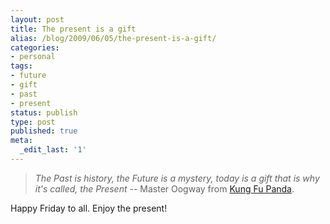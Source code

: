 ```yaml
---
layout: post
title: The present is a gift
alias: /blog/2009/06/05/the-present-is-a-gift/
categories:
- personal
tags:
- future
- gift
- past
- present
status: publish
type: post
published: true
meta:
  _edit_last: '1'
---
```

<blockquote><em>The Past is history, the Future is a mystery, today is a gift that is why it's called, the Present</em> -- Master Oogway from <a title="Kung Fu Panda" href="https://www.imdb.com/title/tt0441773/" target="_blank">Kung Fu Panda</a>.</blockquote>
Happy Friday to all. Enjoy the present!
